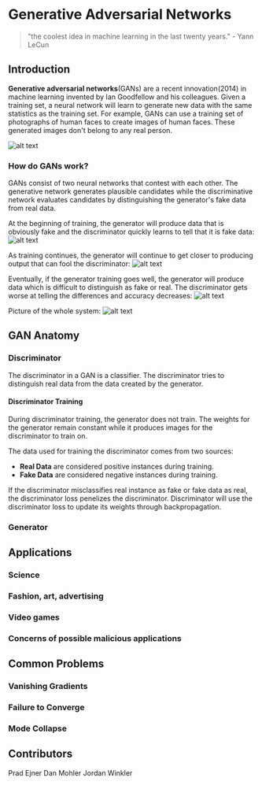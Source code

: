 # Generative Adversarial Networks

>"the coolest idea in machine learning in the last twenty years." - Yann LeCun

## Introduction
**Generative adversarial networks**(GANs) are a recent innovation(2014) in machine learning invented by Ian Goodfellow and his colleagues. Given a training set, a neural network will learn to generate new data with the same statistics as the training set.
For example, GANs can use a training set of photographs of human faces to create images of human faces. These generated images don't belong to any real person.

![alt text](https://github.com/pejner/keras-gan/blob/master/images/gan_faces.png "Generated faces from GAN created by NVIDIA")

### How do GANs work?
GANs consist of two neural networks that contest with each other. The generative network generates plausible candidates while the discriminative network evaluates candidates by distinguishing the generator's fake data from real data.

At the beginning of training, the generator will produce data that is obviously fake and the discriminator quickly learns to tell that it is fake data:
![alt text](https://github.com/pejner/keras-gan/blob/master/images/bad_gan.svg "Bad GAN example")

As training continues, the generator will continue to get closer to producing output that can fool the discriminator:
![alt text](https://github.com/pejner/keras-gan/blob/master/images/ok_gan.svg "Decent GAN example")

Eventually, if the generator training goes well, the generator will produce data which is difficult to distinguish as fake or real. The discriminator gets worse at telling the differences and accuracy decreases:
![alt text](https://github.com/pejner/keras-gan/blob/master/images/good_gan.svg "Good GAN example")

Picture of the whole system:
![alt text](https://github.com/pejner/keras-gan/blob/master/images/gan_diagram.svg "GAN overview")

## GAN Anatomy

### Discriminator
The discriminator in a GAN is a classifier. The discriminator tries to distinguish real data from the data created by the generator.

#### Discriminator Training
During discriminator training, the generator does not train. The weights for the generator remain constant while it produces images for the discriminator to train on.

The data used for training the discriminator comes from two sources:

- **Real Data** are considered positive instances during training.
- **Fake Data** are considered negative instances during training.

If the discriminator misclassifies real instance as fake or fake data as real, the discriminator loss penelizes the discriminator. Discriminator will use the discriminator loss to update its weights through backpropagation.

### Generator

## Applications

### Science

### Fashion, art, advertising

### Video games

### Concerns of possible malicious applications

## Common Problems

### Vanishing Gradients

### Failure to Converge

### Mode Collapse



## Contributors
Prad Ejner
Dan Mohler
Jordan Winkler
